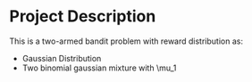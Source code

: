 # Project Description

This is a two-armed bandit problem with reward distribution as:
- Gaussian Distribution
- Two binomial gaussian mixture with \mu_1
